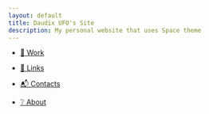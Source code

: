 ```yaml
---
layout: default
title: Daudix UFO's Site
description: My personal website that uses Space theme
---
```


- [💼️ Work](work)

- [🔗️ Links](links)

- [📬️ Contacts](contacts)

- [❔️ About](about)
